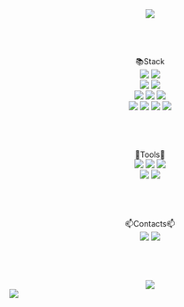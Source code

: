 <div align="center">
    <img src="https://capsule-render.vercel.app/api?type=waving&color=0:00A98F,100:26689A&height=300&section=header&text=SeongBae's%20GitHub&fontSize=90"/>

</div>
<br/><br/>
<br/><br/>
<div align= "center">
    <div >📚Stack</div>
    <a href="" target="_blank"><img src="https://img.shields.io/badge/Python-02456C?style=plastic&logo=python&logoColor=white"/></a>
    <a href="" target="_blank"><img src="https://img.shields.io/badge/Anaconda-173B3F?style=plastic&logo=Anaconda&logoColor=white"/></a><br/>
    <a href="" target="_blank"><img src="https://img.shields.io/badge/FastAPI-009688?style=plastic&logo=FastAPI&logoColor=white"/></a>
    <a href="" target="_blank"><img src="https://img.shields.io/badge/Django-092E20?style=plastic&logo=Django&logoColor=white"/></a><br/>
    <a href="" target="_blank"><img src="https://img.shields.io/badge/PyTorch-EE4C2C?style=plastic&logo=PyTorch&logoColor=white"/></a>
    <a href="" target="_blank"><img src="https://img.shields.io/badge/TensorFlow-FF6F00?style=plastic&logo=TensorFlow&logoColor=white"/></a>
    <a href="" target="_blank"><img src="https://img.shields.io/badge/ScikitLearn-F7931E?style=plastic&logo=ScikitLearn&logoColor=white"/></a><br/>
    <a href="" target="_blank"><img src="https://img.shields.io/badge/AWS-232F3E?style=plastic&logo=Amazon AWS&logoColor=white"/></a>
    <a href="" target="_blank"><img src="https://img.shields.io/badge/Docker-2496ED?style=plastic&logo=Docker&logoColor=white"/></a>
    <a href="" target="_blank"><img src="https://img.shields.io/badge/MySQL-4479A1?style=plastic&logo=MySQL&logoColor=white"/></a>
    <a href="" target="_blank"><img src="https://img.shields.io/badge/Vue.js-FC08D?style=plastic&logo=Vue.js&logoColor=white"/></a><br/>
</div>
<br/><br/>
<br/><br/>
<div align= "center">
    <div>🧰Tools🧰</div>
    <a href="" target="_blank"><img src="https://img.shields.io/badge/Notion-000000?style=plastic&logo=Notion&logoColor=white"/></a>    
    <a href="" target="_blank"><img src="https://img.shields.io/badge/Slack-4A154B?style=plastic&logo=Slack&logoColor=white"/></a>
    <a href="" target="_blank"><img src="https://img.shields.io/badge/GitHub-181717?style=plastic&logo=GitHub&logoColor=white"/></a></br>
    <a href="" target="_blank"><img src="https://img.shields.io/badge/Postman-FF6C37?style=plastic&logo=Postman&logoColor=white"/></a>
    <a href="" target="_blank"><img src="https://img.shields.io/badge/Pycharm-000000?style=plastic&logo=Pycharm&logoColor=white"/></a>
</div>
<br/><br/>
<br/><br/>
<div align= "center">
    <div>📫Contacts📫</div>
        <a href="" target="_blank"><img src="https://img.shields.io/badge/Instagram-E4405F?style=plastic&logo=Instagram&logoColor=white"/></a>
        <a href="https://velog.io/@boost_dev" target="_blank"><img src="https://img.shields.io/badge/Velog-20C997?style=plastic&logo=Velog&logoColor=white"/></a>
</div>
<br/><br/>
<br/><br/>
<div align= "center">
    <img src="https://github-readme-stats.vercel.app/api?username=Seongbae&show_icons=true&theme=gotham"/>
</div>
<img src="https://capsule-render.vercel.app/api?type=slice&color=0:00A98F,100:26689A&height=100&section=footer&fontSize=50"/>
